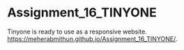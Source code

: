 # Assignment_16_TINYONE
Tinyone is ready to use as a responsive website.
https://meherabmithun.github.io/Assignment_16_TINYONE/.
